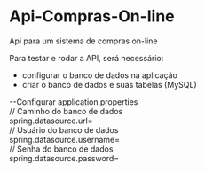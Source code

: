 # Api-Compras-On-line
Api para um sistema de compras on-line

 Para testar e rodar a API, será necessário:   
 
 - configurar o banco de dados na aplicação
 - criar o banco de dados e suas tabelas (MySQL)
 
 --Configurar application.properties                                                                                                                                                                                                                                                                                                                                                                            
        // Caminho do banco de dados                                                                                                                                                
        spring.datasource.url=                                                                                                                                                                                                                                            
        // Usuário do banco de dados                                                                                                                                                
        spring.datasource.username=                                                                                                                                                             
        // Senha do banco de dados                                                                                                                                                      
        spring.datasource.password=                                                                                                                                                          
